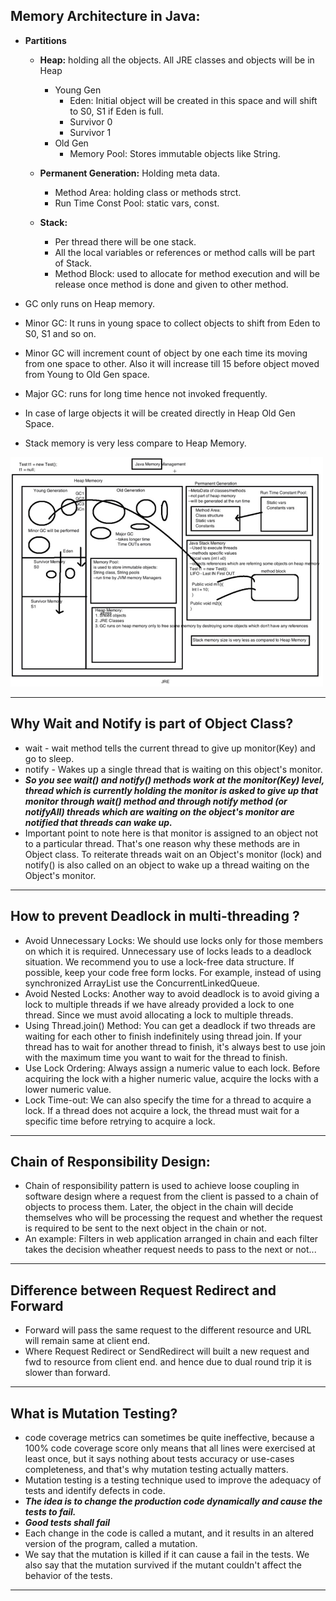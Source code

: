 ## Memory Architecture in Java:
- **Partitions**
	- **Heap:** holding all the objects. All JRE classes and objects will be in Heap
		- Young Gen
			- Eden: Initial object will be created in this space and will shift to S0, S1 if Eden is full.
			- Survivor 0
			- Survivor 1
		- Old Gen
			- Memory Pool: Stores immutable objects like String. 
	- **Permanent Generation:** Holding meta data.
		- Method Area: holding class or methods strct.	
		- Run Time Const Pool: static vars, const.
	
	- **Stack:**
		- Per thread there will be one stack.
		- All the local variables or references or method calls will be part of Stack.
		- Method Block: used to allocate for method execution and will be release once method is done and given to other method.
		

- GC only runs on Heap memory.
- Minor GC: It runs in young space to collect objects to shift from Eden to S0, S1 and so on.
- Minor GC will increment count of object by one each time its moving from one space to other. Also it will increase till 15 before object moved from Young to Old Gen space.
- Major GC: runs for long time hence not invoked frequently.
- In case of large objects it will be created directly in Heap Old Gen Space.
- Stack memory is very less compare to Heap Memory.

<img src="images/java/jvm-memory-mgmt.jpg" width="500">

---

## Why Wait and Notify is part of Object Class?
- wait - wait method tells the current thread to give up monitor(Key) and go to sleep.
- notify - Wakes up a single thread that is waiting on this object's monitor. 
- ***So you see wait() and notify() methods work at the monitor(Key) level, thread which is currently holding the monitor is asked 
to give up that monitor through wait() method and through notify method (or notifyAll) threads which are waiting on the 
object's monitor are notified that threads can wake up.***
- Important point to note here is that monitor is assigned to an object not to a particular thread. 
That's one reason why these methods are in Object class. To reiterate threads wait on an Object's monitor (lock) and 
notify() is also called on an object to wake up a thread waiting on the Object's monitor.

---

## How to prevent Deadlock in multi-threading ?
- Avoid Unnecessary Locks: We should use locks only for those members on which it is required. Unnecessary use of locks leads to a deadlock situation. We recommend you to use a lock-free data structure. If possible, keep your code free form locks. For example, instead of using synchronized ArrayList use the ConcurrentLinkedQueue.
- Avoid Nested Locks: Another way to avoid deadlock is to avoid giving a lock to multiple threads if we have already provided a lock to one thread. Since we must avoid allocating a lock to multiple threads.
- Using Thread.join() Method: You can get a deadlock if two threads are waiting for each other to finish indefinitely using thread join. If your thread has to wait for another thread to finish, it's always best to use join with the maximum time you want to wait for the thread to finish.
- Use Lock Ordering: Always assign a numeric value to each lock. Before acquiring the lock with a higher numeric value, acquire the locks with a lower numeric value.
- Lock Time-out: We can also specify the time for a thread to acquire a lock. If a thread does not acquire a lock, the thread must wait for a specific time before retrying to acquire a lock.

---

## Chain of Responsibility Design:
- Chain of responsibility pattern is used to achieve loose coupling in software design where a request from the client is passed to a chain of objects to process them. Later, the object in the chain will decide themselves who will be processing the request and whether the request is required to be sent to the next object in the chain or not.
- An example: Filters in web application arranged in chain and each filter takes the decision wheather request needs to pass to the next or not...

---

## Difference between Request Redirect and Forward
- Forward will pass the same request to the different resource and URL will remain same at client end.
- Where Request Redirect or SendRedirect will built a new request and fwd to resource from client end. and hence due to dual round trip it is slower than forward.

--- 

## What is Mutation Testing?
- code coverage metrics can sometimes be quite ineffective, because a 100% code coverage score only means that all lines were exercised at least once, but it says nothing about tests accuracy or use-cases completeness, and that's why mutation testing actually matters.
- Mutation testing is a testing technique used to improve the adequacy of tests and identify defects in code. 
- ***The idea is to change the production code dynamically and cause the tests to fail.***
- ***Good tests shall fail***
- Each change in the code is called a mutant, and it results in an altered version of the program, called a mutation.
- We say that the mutation is killed if it can cause a fail in the tests. We also say that the mutation survived if the mutant couldn't affect the behavior of the tests. 
---

## 